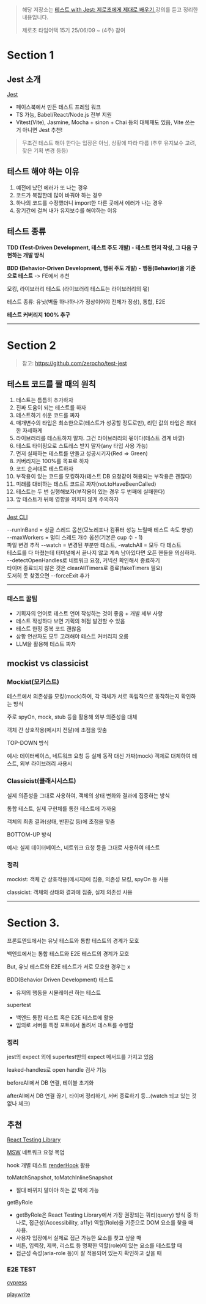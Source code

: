 > 해당 저장소는 [테스트 with Jest: 제로초에게 제대로 배우기 ](https://www.inflearn.com/course/%ED%85%8C%EC%8A%A4%ED%8A%B8-with-jest-%EC%A0%9C%EB%A1%9C%EC%B4%88?inst=e859b3e2&utm_campaign=inflearn_%ED%8A%B8%EB%9E%98%ED%94%BD_promotion-link&utm_medium=referral&utm_source=instructor)강의를 듣고 정리한 내용입니다.
>
> 제로초 타임어택 15기 25/06/09 ~ (4주) 참여

# Section 1

## Jest 소개

[Jest](https://jestjs.io/docs/getting-started)

- 페이스북에서 만든 테스트 프레임 워크
- TS 가능, Babel/React/Node.js 전부 지원
- Vitest(Vite), Jasmine, Mocha + sinon + Chai 등의 대체재도 있음, Vite 쓰는거 아니면 Jest 추천!

> 무조건 테스트 해야 한다는 입장은 아님, 상황에 따라 다름 (추후 유지보수 고려, 잦은 기획 변경 등등)

## 테스트 해야 하는 이유

1. 예전에 났던 에러가 또 나는 경우
2. 코드가 복잡한데 많이 바꿔야 하는 경우
3. 하나의 코드를 수정했더니 import한 다른 곳에서 에러가 나는 경우
4. 장기간에 걸쳐 내가 유지보수를 해야하는 이유

## 테스트 종류

**TDD (Test-Driven Development, 테스트 주도 개발) - 테스트 먼저 작성, 그 다음 구현하는 개발 방식**

**BDD (Behavior-Driven Development, 행위 주도 개발) -** **행동(Behavior)을 기준으로 테스트**
-> FE에서 추천

모킹, 라이브러리 테스트 (라이브러리 테스트는 라이브러리의 몫)

테스트 종류: 유닛(벽돌 하나하나가 정상이어야 전체가 정상), 통합, E2E

**테스트 커버리지 100% 추구**

---

# Section 2

> 참고: https://github.com/zerocho/test-jest

## 테스트 코드를 짤 때의 원칙

1. 테스트는 틈틈히 추가하자
2. 진짜 도움이 되는 테스트를 하자
3. 테스트하기 쉬운 코드를 짜자
4. 매개변수의 타입은 최소한으로(테스트가 성공할 정도로만), 리턴 값의 타입은 최대한 자세하게
5. 라이브러리를 테스트하지 말자. 그건 라이브러리의 몫이다(테스트 경계 바깥)
6. 테스트 타이핑으로 스트레스 받지 말자(any 타입 사용 가능)
7. 먼저 실패하는 테스트를 만들고 성공시키자(Red => Green)
8. 커버리지는 100%를 목표로 하자
9. 코드 순서대로 테스트하자
10. 부작용이 있는 코드를 모킹하자(테스트 DB 요청같이 허용되는 부작용은 괜찮다)
11. 미래를 대비하는 테스트 코드르 짜자(not.toHaveBeenCalled)
12. 테스트는 두 번 실행해보자(부작용이 있는 경우 두 번째에 실패한다)
13. 앞 테스트가 뒤에 영향을 끼치지 않게 주의하자

---

[Jest CLI](https://jestjs.io/docs/cli)

--runInBand = 싱글 스레드 옵션(모노레포나 컴퓨터 성능 느릴때 테스트 속도 향상) <br>
--maxWorkers = 멀티 스레드 개수 옵션(기본은 cup 수 - 1)<br>
파일 변경 추적 --watch = 변경된 부분만 테스트, -watchAll = 모두 다 테스트<br>
테스트를 다 마쳤는데 터미널에서 끝나지 않고 계속 남아있다면 오픈 핸들을 의심하자.<br>
--detectOpenHandles로 네트워크 요청, 커넥션 확인해서 종료하기<br>
타이머 종료되지 않은 것은 clearAllTimers로 종료(fakeTimers 필요)<br>
도저히 못 찾겠으면 --forceExit 추가

---

### 테스트 꿀팁

- 기획자의 언어로 테스트 언어 작성하는 것이 좋음 + 개발 세부 사항
- 테스트 작성하다 보면 기획의 허점 발견할 수 있음
- 테스트 한정 중복 코드 괜찮음
- 삼항 연산자도 모두 고려해야 테스트 커버리지 오름
- LLM을 활용해 테스트 짜자

## mockist vs classicist

### Mockist(모키스트)

테스트에서 의존성을 모킹(mock)하여, 각 객체가 서로 독립적으로 동작하는지 확인하는 방식

주로 spyOn, mock, stub 등을 활용해 외부 의존성을 대체

객체 간 상호작용(메시지 전달)에 초점을 맞춤

TOP-DOWN 방식

예시: 데이터베이스, 네트워크 요청 등 실제 동작 대신 가짜(mock) 객체로 대체하여 테스트, 외부 라이브러리 사용시

### Classicist(클래시시스트)

실제 의존성을 그대로 사용하여, 객체의 상태 변화와 결과에 집중하는 방식

통합 테스트, 실제 구현체를 통한 테스트에 가까움

객체의 최종 결과(상태, 반환값 등)에 초점을 맞춤

BOTTOM-UP 방식

예시: 실제 데이터베이스, 네트워크 요청 등을 그대로 사용하여 테스트

### 정리

mockist: 객체 간 상호작용(메시지)에 집중, 의존성 모킹, spyOn 등 사용

classicist: 객체의 상태와 결과에 집중, 실제 의존성 사용

---

# Section 3.

프론트엔드에서는 유닛 테스트와 통합 테스트의 경계가 모호

백엔드에서는 통합 테스트와 E2E 테스트의 경계가 모호

But, 유닛 테스트와 E2E 테스트가 서로 모호한 경우는 x

BDD(Behavior Driven Development) 테스트

- 유저의 행동을 시뮬레이션 하는 테스트

supertest

- 백엔드 통합 테스트 혹은 E2E 테스트에 활용
- 임의로 서버를 특정 포트에서 돌려서 테스트를 수행함

### 정리

jest의 expect 외에 supertest만의 expect 메서드를 가지고 있음

leaked-handles로 open handle 검사 기능

beforeAll에서 DB 연결, 테이블 초기화

afterAll에서 DB 연결 끊기, 타이머 정리하기, 서버 종료하기 등...(watch 되고 있는 것 없나 체크)

## 추천

[React Testing Library](https://testing-library.com/docs/react-testing-library/intro/)

[MSW](https://mswjs.io/)
네트워크 요청 목업

hook 개별 테스트
[renderHook](https://testing-library.com/docs/solid-testing-library/api/#renderhook) 활용

toMatchSnapshot, toMatchInlineSnapshot

- 절대 바뀌지 말아야 하는 값 박제 가능

getByRole

- getByRole은 React Testing Library에서 가장 권장되는 쿼리(query) 방식 중 하나로, 접근성(Accessibility, a11y) 역할(Role)을 기준으로 DOM 요소를 찾을 때 사용.
- 사용자 입장에서 실제로 접근 가능한 요소를 찾고 싶을 때
- 버튼, 입력창, 제목, 리스트 등 명확한 역할(role)이 있는 요소를 테스트할 때
- 접근성 속성(aria-role 등)이 잘 적용되어 있는지 확인하고 싶을 때

### E2E TEST

[cypress](https://www.cypress.io/)

[playwrite](https://playwright.dev/)
